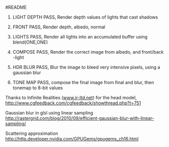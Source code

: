 #README

1. LIGHT DEPTH PASS, Render depth values of lights that cast shadows

2. FRONT PASS, Render depth, albedo, normal

2. LIGHTS PASS, Render all lights into an accumulated buffer using blend(ONE,ONE)

3. COMPOSE PASS, Render the correct image from albedo, and front/back -light

5. HDR BLUR PASS, Blur the image to bleed very intensive pixels, using a gaussian blur

6. TONE MAP PASS, compose the final image from final and blur, then tonemap to 8-bit values


Thanks to Infinite Realities (www.ir-ltd.net) for the head model,
http://www.cgfeedback.com/cgfeedback/showthread.php?t=751

Gaussian blur in glsl using linear sampling
http://rastergrid.com/blog/2010/09/efficient-gaussian-blur-with-linear-sampling/

Scattering approximation
http://http.developer.nvidia.com/GPUGems/gpugems_ch16.html